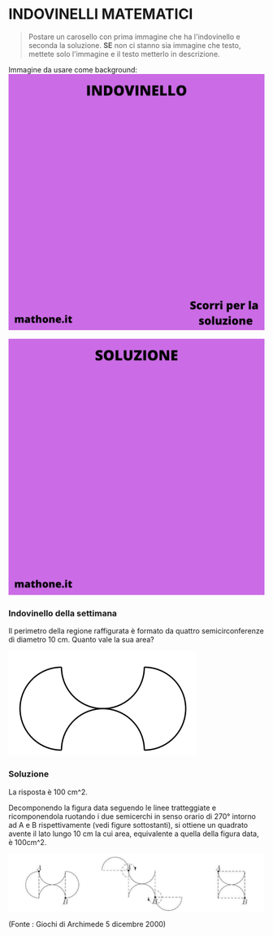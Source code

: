 # INDOVINELLI MATEMATICI

> Postare un carosello con prima immagine che ha l'indovinello e seconda la soluzione.
>**SE** non ci stanno sia immagine che testo, mettete solo l'immagine e il testo metterlo in descrizione.

Immagine da usare come background:
![Template indovinelli](templateIndovinello.png)

![Template soluzione](templateSoluzione.png)

### Indovinello della settimana

Il perimetro della regione raffigurata è formato da quattro semicirconferenze di diametro 10 cm. Quanto vale la sua area?

![Immagine del problema](olimpiadi.png)

### Soluzione

La risposta è 100 cm^2. 

Decomponendo la figura data seguendo le linee tratteggiate e ricomponendola ruotando i due semicerchi in senso orario di 270° intorno ad A e B rispettivamente (vedi figure sottostanti), si ottiene un quadrato avente il lato lungo 10 cm la cui area, equivalente a quella della figura data, è 100cm^2. 

![Soluzione](soluzioneOlimpiadi.png)

(Fonte : Giochi di Archimede 5 dicembre 2000)